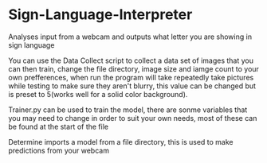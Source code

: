 # Sign-Language-Interpreter
Analyses input from a webcam and outputs what letter you are showing in sign language

You can use the Data Collect script to collect a data set of images that you can then train, change the file directory, image size and iamge count to your own prefferences, when run the program will take repeatedly take pictures while testing to make sure they aren't blurry, this value can be changed but is preset to 5(works well for a solid color background).

Trainer.py can be used to train the model, there are sonme variables that you may need to change in order to suit your own needs, most of these can be found at the start of the file

Determine imports a model from a file directory, this is used to make predictions from your webcam

